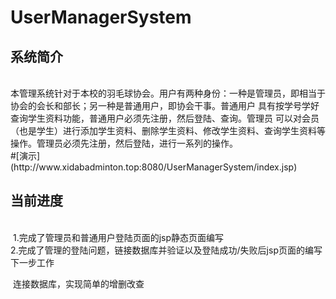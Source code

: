 # UserManagerSystem
<h2>系统简介</h2><br>  本管理系统针对于本校的羽毛球协会。用户有两种身份：一种是管理员，即相当于协会的会长和部长；另一种是普通用户，即协会干事。普通用户 具有按学号学好查询学生资料功能，普通用户必须先注册，然后登陆、查询。管理员 可以对会员（也是学生）进行添加学生资料、删除学生资料、修改学生资料、查询学生资料等操作。管理员必须先注册，然后登陆，进行一系列的操作。<br>
#[演示](http://www.xidabadminton.top:8080/UserManagerSystem/index.jsp)<br>

<h2>当前进度</h2><br>
  1.完成了管理员和普通用户登陆页面的jsp静态页面编写<br>
  2.完成了管理的登陆问题，链接数据库并验证以及登陆成功/失败后jsp页面的编写<br>
 下一步工作
 
  连接数据库，实现简单的增删改查
